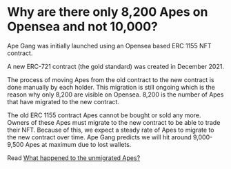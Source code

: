 # Why are there only 8,200 Apes on Opensea and not 10,000?

Ape Gang was initially launched using an Opensea based ERC 1155 NFT contract.&#x20;

A new ERC-721 contract (the gold standard) was created in December 2021.&#x20;

The process of moving Apes from the old contract to the new contract is done manually by each holder. This migration is still ongoing which is the reason why only 8,200 are visible on Opensea. 8,200 is the number of Apes that have migrated to the new contract.

The old ERC 1155 contract Apes cannot be bought or sold any more. Owners of these Apes must migrate to the new contract to be able to trade their NFT. Because of this, we expect a steady rate of Apes to migrate to the new contract over time. Ape Gang predicts we will hit around 9,000-9,500 Apes at maximum due to lost wallets.



Read [What happened to the unmigrated Apes?](what-happened-to-the-unmigrated-apes.md)

